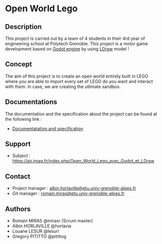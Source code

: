 # Open World Lego

## Description
This project is carried out by a team of 4 students in their 4rd year of engineering school at Polytech Grenoble.
This project is a motor game development based on [Godot engine](https://godotengine.org) by using [LDraw](https://www.ldraw.org) model !

## Concept
The aim of this project is to create an open world entirely built in LEGO where you are able to import every set of LEGO do you want and interact with them. In case, we are creating the utlimate sandbox. 

## Documentations

The documentation and the specification about the project can be found at the following link :

- [Documentatation and specification](https://gricad-gitlab.univ-grenoble-alpes.fr/Projets-INFO4/23-24/04/docs)
  
## Support
- Subject : https://air.imag.fr/index.php/Open_World_Lego_avec_Godot_et_LDraw

## Contact
- Project manager : albin.horlaville@etu.univ-grenoble-alpes.fr
- Git manager : romain.miras@etu.univ-grenoble-alpes.fr

## Authors
- Romain MIRAS @mirasr (Scrum master)
- Albin HORLAVILLE @horlavia
- Louane LESUR @lesurl
- Gregory PITITTO @pitittog
